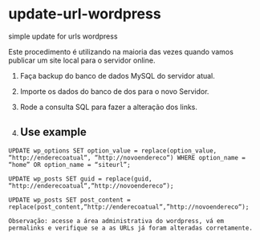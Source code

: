 # update-url-wordpress
simple update for urls wordpress


Este procedimento é utilizando na maioria das vezes quando vamos publicar um site local para o servidor online.

1. Faça backup do banco de dados MySQL do servidor atual.

2. Importe os dados do banco de dos para o novo Servidor.

3. Rode a consulta SQL para fazer a alteração dos links.
4. ## Use example
```
UPDATE wp_options SET option_value = replace(option_value, “http://enderecoatual“, “http://novoendereco“) WHERE option_name = “home” OR option_name = “siteurl”;

UPDATE wp_posts SET guid = replace(guid, “http://enderecoatual“,“http://novoendereco“);

UPDATE wp_posts SET post_content = replace(post_content,“http://enderecoatual“,”http://novoendereco“);

Observação: acesse a área administrativa do wordpress, vá em permalinks e verifique se a as URLs já foram alteradas corretamente.
```

